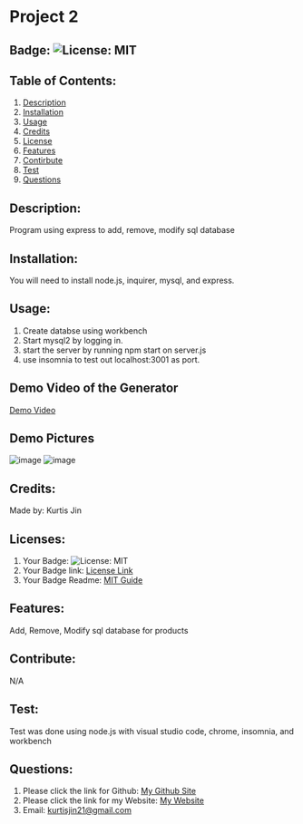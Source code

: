 # Project 2

## Badge: ![License: MIT](https://img.shields.io/badge/License-MIT-yellow.svg)

## Table of Contents:
  1. [Description](#description)
  2. [Installation](#installation)
  3. [Usage](#usage)
  4. [Credits](#credits)
  5. [License](#license)
  6. [Features](#features)
  7. [Contirbute](#contribute)
  8. [Test](#test)
  9. [Questions](#questions)

## Description:
Program using express to add, remove, modify sql database

## Installation:
 You will need to install node.js, inquirer, mysql, and express.

## Usage:
1. Create databse using workbench
2. Start mysql2 by logging in.
3. start the server by running npm start on server.js
4. use insomnia to test out localhost:3001 as port. 

## Demo Video of the Generator
<a href = "https://youtu.be/PFhk6bD87po">Demo Video</a>

## Demo Pictures


![image](https://user-images.githubusercontent.com/66793863/117508525-5bf49e80-af4e-11eb-8b94-56f7dd76523a.png)
![image](https://user-images.githubusercontent.com/66793863/117508574-70d13200-af4e-11eb-98b9-f3cf41b873b2.png)


## Credits:
Made by: Kurtis Jin

## Licenses:
1. Your Badge: ![License: MIT](https://img.shields.io/badge/License-MIT-yellow.svg)
2. Your Badge link: <a href = "https://opensource.org/licenses/MIT">License Link</a>
3. Your Badge Readme: <a href = "https://gist.github.com/ckib16/8732561535ed766cd6b8">MIT Guide</a>

## Features:
Add, Remove, Modify sql database for products

## Contribute:
N/A

## Test:
Test was done using node.js with visual studio code, chrome, insomnia, and workbench

## Questions:
1. Please click the link for Github: <a href = "https://github.com/kurtisjin">My Github Site</a>
2. Please click the link for my Website: <a href = "https://www.kurtisjin.com">My Website</a>
3. Email: kurtisjin21@gmail.com 
